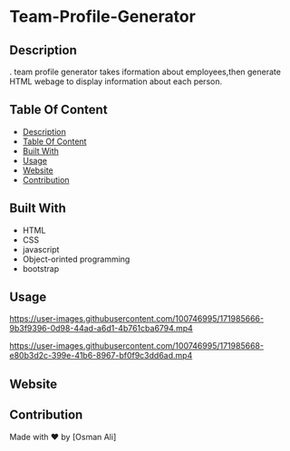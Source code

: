 # Team-Profile-Generator
## Description
  . team profile generator takes iformation about employees,then generate HTML webage to display information about each person.
## Table Of Content
- [Description](#description)
- [Table Of Content](#table-of-content)
- [Built With](#built-with)
- [Usage](#usage)
- [Website](#website)
- [Contribution](#contribution)

## Built With
* HTML
* CSS
* javascript
* Object-orinted programming
* bootstrap

## Usage


https://user-images.githubusercontent.com/100746995/171985666-9b3f9396-0d98-44ad-a6d1-4b761cba6794.mp4



https://user-images.githubusercontent.com/100746995/171985668-e80b3d2c-399e-41b6-8967-bf0f9c3dd6ad.mp4




## Website
 


## Contribution
Made with ❤️ by [Osman Ali]
